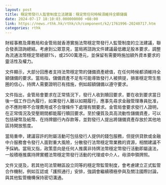 ```yaml
---
layout: post
title: 穩定幣發行人監管制度立法建議：穩定幣任何時候須維持全額儲備
date: 2024-07-17 18:10:03.000000000 +08:00
link: https://news.rthk.hk/rthk/ch/component/k2/1761996-20240717.htm
categories: rthk
---
```


財經事務及庫務局和金管局就香港實施法幣穩定幣發行人監管制度的立法建議，聯合發表諮詢總結。考慮到公眾意見，當局將諮詢文件建議最低繳足股本要求，調整為流通法幣穩定幣總額1%，或2500萬港元，並保留有需要時施加額外資本要求的靈活性及權力。

文件顯示，大部分回應者支持法幣穩定幣的儲備資產總值，在任何時候都須維持全額儲備的要求。當局指，儲備資產不足有可能導致發行人被擠提，損害穩定幣生態圈的信心，持牌人需要證明已有措施，例如超額儲備以遵守要求。

文件指出，金管局會要求在正常情況下，發行人收到贖回要求，要在收到要求當日後一個工作日內履行，如果發行人難以如期履行，應事先尋求金融管理專員批准，亦不應附帶不合理費用或不合理條件下處理有關要求。金管局會要求發行人證明，在正常情況及受壓期間都能履行贖回要求。至於優質及具高流動性儲備資產，可以包括硬幣及紙幣、在持牌銀行內存款等，並對發行人提出將儲備資產存放於其他地區持開放態度。

當局重申，建議容許的附屬活動可包括發行人提供的錢包服務，但提供貸款或金融中介服務會令發行人面對重大風險，分散發行法幣穩定幣業務的資源，相關建議不予採納。當局又指，政策意向是任何人推廣非持牌法幣穩定幣發行活動即屬違法，一般積極推廣持牌實體法幣穩定幣發行活動的代理或中介人，毋須申領牌照。

文件又提及，若其他司法管轄區設立同等的穩定幣監管制度，會考慮建立正式監管合作機制，例如互認或「護照通行」安排，強調會繼續積極參與及關注國際討論，與其他監管機構保持密切溝通。
